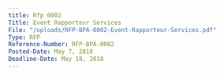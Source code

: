 ```yaml
---
title: Rfp 0002
Title: Event Rapporteur Services
File: "/uploads/RFP-BPA-0002-Event-Rapporteur-Services.pdf"
Type: RFP
Reference-Number: RFP-BPA-0002
Posted-Date: May 7, 2018
Deadline-Date: May 18, 2018
---
```


